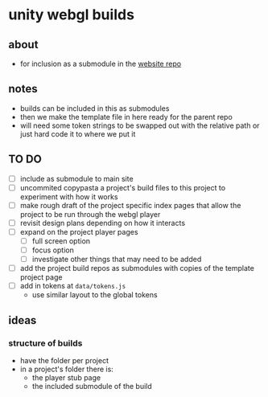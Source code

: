 # unity webgl builds
## about
* for inclusion as a submodule in the [website repo](https://github.com/corbeau217/corbeau217.github.io)
## notes
* builds can be included in this as submodules
* then we make the template file in here ready for the parent repo
* will need some token strings to be swapped out with the relative path or just hard code it to where we put it
## TO DO
- [ ] include as submodule to main site
- [ ] uncommited copypasta a project's build files to this project to experiment with how it works
- [ ] make rough draft of the project specific index pages that allow the project to be run through the webgl player
- [ ] revisit design plans depending on how it interacts
- [ ] expand on the project player pages
    - [ ] full screen option
    - [ ] focus option
    - [ ] investigate other things that may need to be added
- [ ] add the project build repos as submodules with copies of the template project page
- [ ] add in tokens at `data/tokens.js`
    * use similar layout to the global tokens
## ideas
### structure of builds
* have the folder per project
* in a project's folder there is: 
    - the player stub page
    - the included submodule of the build
